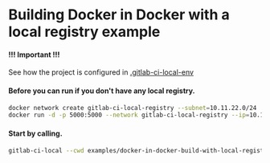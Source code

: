 # Building Docker in Docker with a local registry example

#### !!! Important !!!
See how the project is configured in [.gitlab-ci-local-env](.gitlab-ci-local-env)

#### Before you can run if you don't have any local registry.
```bash
docker network create gitlab-ci-local-registry --subnet=10.11.22.0/24
docker run -d -p 5000:5000 --network gitlab-ci-local-registry --ip=10.11.22.33 --name gitlab-ci-local-registry registry
```

#### Start by calling.
```bash
gitlab-ci-local --cwd examples/docker-in-docker-build-with-local-registry/
```
